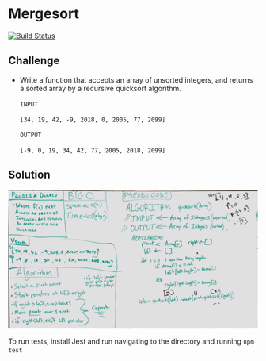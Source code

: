 # Mergesort
[![Build Status](https://travis-ci.com/OviParasca/data-structures-and-algorithms.svg?branch=master)](https://travis-ci.com/OviParasca/data-structures-and-algorithms)

## Challenge
<!-- Description of the challenge -->
* Write a function that accepts an array of unsorted integers, and returns a sorted array by a recursive quicksort algorithm.

  `INPUT`

  `[34, 19, 42, -9, 2018, 0, 2005, 77, 2099]`

  `OUTPUT`

  `[-9, 0, 19, 34, 42, 77, 2005, 2018, 2099]`


## Solution
<!-- Embedded whiteboard image -->
![whiteboard image](assets/quicksort.jpg)

To run tests, install Jest and run navigating to the directory and running `npm test`